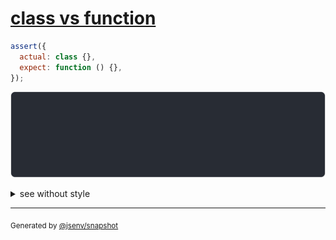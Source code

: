 # [class vs function](../../function.test.js#L143)

```js
assert({
  actual: class {},
  expect: function () {},
});
```

![img](throw.svg)

<details>
  <summary>see without style</summary>

```console
AssertionError: actual and expect are different

actual: class actual {
  [source code];
}
expect: function expect () {
  [source code],
}
```

</details>


---

<sub>
  Generated by <a href="https://github.com/jsenv/core/tree/main/packages/tooling/snapshot">@jsenv/snapshot</a>
</sub>
